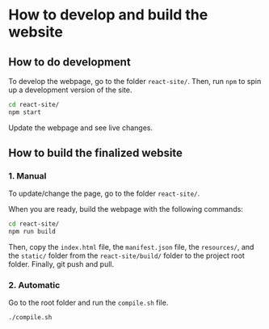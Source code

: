 # How to develop and build the website

## How to do development

To develop the webpage, go to the folder `react-site/`.
Then, run `npm` to spin up a development version of the site.

```bash
cd react-site/
npm start
```

Update the webpage and see live changes.

## How to build the finalized website

### 1. Manual

To update/change the page, go to the folder `react-site/`.

When you are ready, build the webpage with the following commands:

```bash
cd react-site/
npm run build
```

Then, copy the `index.html` file, the `manifest.json` file, the `resources/`, and the `static/` folder from the `react-site/build/` folder to the project root folder.
Finally, git push and pull.

### 2. Automatic

Go to the root folder and run the `compile.sh` file.

```bash
./compile.sh
```
